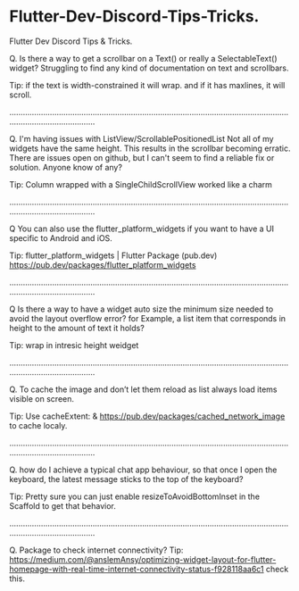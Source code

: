 # Flutter-Dev-Discord-Tips-Tricks.
Flutter Dev Discord Tips &amp; Tricks.

Q. Is there a way to get a scrollbar on a Text() or really a SelectableText() widget? Struggling to find any kind of documentation on text and scrollbars.

Tip: if the text is width-constrained it will wrap. and if it has maxlines, it will scroll.

..................................................................................................................................................................

Q. I'm having issues with ListView/ScrollablePositionedList Not all of my widgets have the same height. This results in the scrollbar becoming erratic. There are issues open on github, but I can't seem to find a reliable fix or solution. Anyone know of any? 

Tip: Column wrapped with a SingleChildScrollView worked like a charm

..................................................................................................................................................................

Q  You can also use the flutter_platform_widgets if you want to have a UI specific to Android and iOS.

Tip: flutter_platform_widgets | Flutter Package (pub.dev) https://pub.dev/packages/flutter_platform_widgets

..................................................................................................................................................................

Q Is there a way to have a widget auto size the minimum size needed to avoid the layout overflow error? for Example, a list item that corresponds in height to the amount of text it holds?

Tip: wrap in intresic height weidget 

..................................................................................................................................................................

Q. To cache the image and don’t let them reload as list always load items visible on screen.

Tip: Use cacheExtent: & https://pub.dev/packages/cached_network_image to cache localy.

..................................................................................................................................................................


Q. how do I achieve a typical chat app behaviour, so that once I open the keyboard, the latest message sticks to the top of the keyboard?

Tip: Pretty sure you can just enable resizeToAvoidBottomInset in the Scaffold to get that behavior.

..................................................................................................................................................................

Q. Package to check internet connectivity?
Tip: https://medium.com/@anslemAnsy/optimizing-widget-layout-for-flutter-homepage-with-real-time-internet-connectivity-status-f928118aa6c1 check this.
